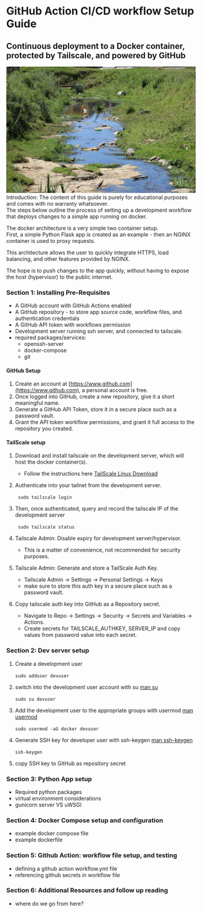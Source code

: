 # GitHub Action CI/CD workflow Setup Guide #
## Continuous deployment to a Docker container, protected by Tailscale, and powered by GitHub ##
![Let your development flow!](/docs/assets/flow.jpg "riverflow")
Introduction: The content of this guide is purely for educational purposes and comes with no warranty whatsoever.  
The steps below outline the process of setting up a development workflow that deploys changes to a simple app running on docker.  

The docker architecture is a very simple two container setup.   
First, a simple Python Flask app is created as an example - then an NGINX container is used to proxy requests.  

This architecture allows the user to quickly integrate HTTPS, load balancing, and other features provided by NGINX.  

The hope is to push changes to the app quickly, without having to expose the host (hypervisor) to the public internet.  


### Section 1: Installing Pre-Requisites ###
- A GitHub account with GitHub Actions enabled
- A GitHub repository - to store app source code, workflow files, and authentication credentials
- A GitHub API token with workflows permission
- Development server running ssh server, and connected to tailscale.  
- required packages/services:  
	- openssh-server  
	- docker-compose  
	- git


#### GitHub Setup ####
1. Create an account at [https://www.github.com](https://www.github.com), a personal account is free.
2. Once logged into GitHub, create a new repository, give it a short meaningful name.
3. Generate a GitHub API Token, store it in a secure place such as a password vault.
4. Grant the API token workflow permissions, and grant it full access to the repository you created.


#### TailScale setup ####
1. Download and install tailscale on the development server, which will host the docker container(s).
	- Follow the instructions here [TailScale Linux Download](https://tailscale.com/download/linux)
2. Authenticate into your tailnet from the development server.

	``` sudo tailscale login```

3. Then, once authenticated, query and record the tailscale IP of the development server

	``` sudo tailscale status```

4. Tailscale Admin: Disable expiry for development server/hypervisor.
	- This is a matter of convenience, not recommended for security purposes.
5. Tailscale Admin: Generate and store a TailScale Auth Key.
	- Tailscale Admin -> Settings -> Personal Settings -> Keys
	- make sure to store this auth key in a secure place such as a password vault.
6. Copy tailscale auth key into GitHub as a Repository secret.
	- Navigate to Repo -> Settings -> Security -> Secrets and Variables -> Actions.
	- Create secrets for TAILSCALE_AUTHKEY, SERVER_IP and copy values from password value into each secret.

### Section 2: Dev server setup ###
1. Create a development user
	
	```sudo adduser devuser```

2. switch into the development user account with su [man su](https://man7.org/linux/man-pages/man1/su.1.html)

	```sudo su devuser```
3. Add the development user to the appropriate groups with usermod [man usermod]()
	
	```sudo usermod -aG docker devuser```

4. Generate SSH key for developer user with ssh-keygen [man ssh-keygen](https://man7.org/linux/man-pages/man1/ssh-keygen.1.html)

	```ssh-keygen```

5. copy SSH key to GitHub as repository secret
 
### Section 3: Python App setup ###
- Required python packages
- virtual environment considerations
- gunicorn server VS uWSGI

### Section 4: Docker Compose setup and configuration ###
- example docker compose file  
- example dockerfile  

### Section 5: Github Action: workflow file setup, and testing ###
- defining a github action workflow.yml file  
- referencing github secrets in workflow file  

### Section 6: Additional Resources and follow up reading ###
- where do we go from here?  



